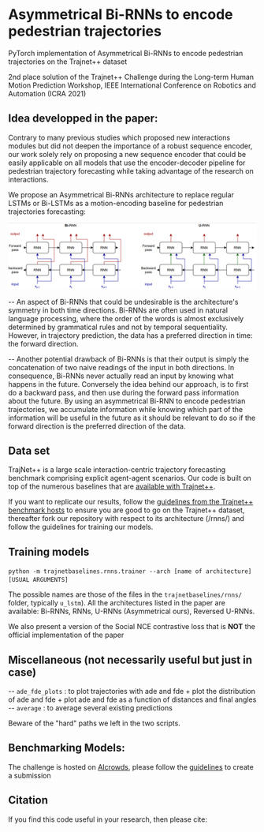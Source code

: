 # Asymmetrical Bi-RNNs to encode pedestrian trajectories
PyTorch implementation of Asymmetrical Bi-RNNs to encode pedestrian trajectories on the Trajnet++ dataset

2nd place solution of the Trajnet++ Challenge during the Long-term Human Motion Prediction Workshop, IEEE International Conference on Robotics and Automation (ICRA 2021)


## Idea developped in the paper:
Contrary to many previous studies which proposed new interactions modules but did not deepen the importance of a robust sequence encoder, our work solely
rely on proposing a new sequence encoder that could be easily applicable on all models that use the encoder-decoder pipeline for pedestrian trajectory forecasting while taking advantage of the research on interactions.

We propose an Asymmetrical Bi-RNNs architecture to replace regular LSTMs or Bi-LSTMs as a motion-encoding baseline for pedestrian trajectories forecasting:

![Asymmetrical Bi-RNNs architecture](https://github.com/JosephGesnouin/Asymmetrical-Bi-RNNs-to-encode-pedestrian-trajectories/blob/main/u-rnn.png)

-- An aspect of Bi-RNNs that could be undesirable is the architecture's symmetry in both time directions. Bi-RNNs are often used in natural language processing, where the order of the words is almost exclusively determined by grammatical rules and not by temporal sequentiality. However, in trajectory prediction, the data has a preferred direction in time: the forward direction. 

-- Another potential drawback of Bi-RNNs is that their output is simply the concatenation of two naive readings of the input in both directions. In consequence, Bi-RNNs never actually read an input by knowing what happens in the future. Conversely the idea behind our approach, is to first do a backward pass, and then use during the forward pass information about the future. By using an asymmetrical Bi-RNN to encode pedestrian trajectories, we accumulate information while knowing which part of the information will be useful in the future as it should be relevant to do so if the forward direction is the preferred direction of the data.

## Data set


TrajNet++ is a large scale interaction-centric trajectory forecasting benchmark comprising explicit agent-agent scenarios. Our code is built on top of the numerous baselines that are [available with Trajnet++](https://github.com/vita-epfl/trajnetplusplusbaselines).

If you want to replicate our results, follow the [guidelines from the Trajnet++ benchmark hosts](https://thedebugger811.github.io/posts/2020/03/intro_trajnetpp/) to ensure you are good to go on the Trajnet++ dataset, thereafter fork our repository with respect to its architecture (/rnns/) and follow the guidelines for training our models.



## Training models

`python -m trajnetbaselines.rnns.trainer --arch [name of architecture] [USUAL ARGUMENTS]`

The possible names are those of the files in the `trajnetbaselines/rnns/` folder, typically `u_lstm`).
All the architectures listed in the paper are available: Bi-RNNs, RNNs, U-RNNs (Asymmetrical ours), Reversed U-RNNs.

We also present a version of the Social NCE contrastive loss that is **NOT** the official implementation of the paper


## Miscellaneous (not necessarily useful but just in case)

-- `ade_fde_plots` : to plot trajectories with ade and fde + plot the distribution of ade and fde + plot ade and fde as a function of distances and final angles
-- `average` : to average several existing predictions


Beware of the "hard" paths we left in the two scripts.


## Benchmarking Models:
The challenge is hosted on [AIcrowds](https://www.aicrowd.com/challenges/trajnet-a-trajectory-forecasting-challenge), please follow the [guidelines](https://thedebugger811.github.io/posts/2021/04/milestone_1/) to create a submission

## Citation

If you find this code useful in your research, then please cite:
